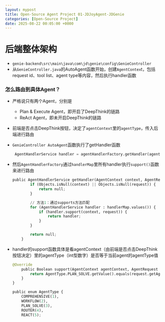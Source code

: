 ```yaml
---
layout: mypost
title: Open-Source Agent Project 01-JDJoyAgent-JDGenie
categories: [Open-Source Project]
date: 2025-08-22 00:05:00 +0000
---
```


# 后端整体架构

- `genie-backend\src\main\java\com\jd\genie\config\GenieController`
- 从`GenieController.java`的AutoAgent函数开始，创建`AgentContex`t，包括request id、tool list、agent type等内容，然后执行handler函数

### 怎么路由到具体Agent？

- 严格说只有两个Agent，分别是
    - Plan & Execute Agent，即开启了DeepThink的链路
    - ReAct Agent，即未开启DeepThink的链路
- 前端是否点击DeepThink按钮，决定了`agentContext`里的`agentType`，传入后端进行路由
- `GenieController AutoAgent`函数执行了getHandler函数
    
    ```python
     AgentHandlerService handler = agentHandlerFactory.getHandler(agentContext, request);
    ```
    
- 然后`AgentHandlerFactory`通过`handlerMap`里所有handler执行`support()`函数来进行路由
    
    ```python
    public AgentHandlerService getHandler(AgentContext context, AgentRequest request) {
            if (Objects.isNull(context) || Objects.isNull(request)) {
                return null;
            }
    
            // 方法1：通过supports方法匹配
            for (AgentHandlerService handler : handlerMap.values()) {
                if (handler.support(context, request)) {
                    return handler;
                }
            }
    
            return null;
        }
    ```
    
- handler的support函数具体是看agentContext（由前端是否点击DeepThink按钮决定）里的agentType（int型数字）是否等于当前agent的agentType值
    
    ```python
    @Override
        public Boolean support(AgentContext agentContext, AgentRequest request) {
            return AgentType.PLAN_SOLVE.getValue().equals(request.getAgentType());
        }
    }
    ```
    
    ```python
    public enum AgentType {
        COMPREHENSIVE(1),
        WORKFLOW(2),
        PLAN_SOLVE(3),
        ROUTER(4),
        REACT(5);
    ```
